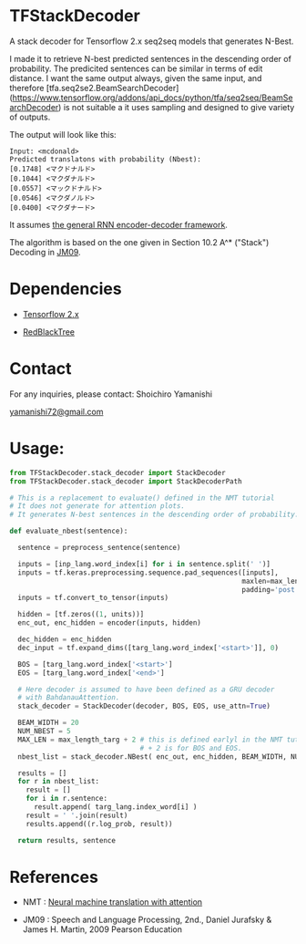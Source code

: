 # TFStackDecoder
A stack decoder for Tensorflow 2.x seq2seq models that generates N-Best.

I made it to retrieve N-best predicted sentences in the descending order of probability.
The predicited sentences can be similar in terms of edit distance.
I want the same output always, given the same input, and therefore 
[tfa.seq2se2.BeamSearchDecoder] (https://www.tensorflow.org/addons/api_docs/python/tfa/seq2seq/BeamSearchDecoder)
is not suitable a it uses sampling and designed to give variety of outputs.

The output will look like this:
```
Input: <mcdonald>
Predicted translatons with probability (Nbest):
[0.1748] <マクドナルド>
[0.1044] <マクダナルド>
[0.0557] <マックドナルド>
[0.0546] <マクダノルド>
[0.0400] <マクダナード>

```

It assumes [the general RNN encoder-decoder framework](https://www.tensorflow.org/tutorials/text/nmt_with_attention).

The algorithm is based on the one given in Section 10.2 A^* ("Stack") Decoding in [JM09](https://www.pearson.com/us/higher-education/program/Jurafsky-Speech-and-Language-Processing-2nd-Edition/PGM181706.html).
# Dependencies

* [Tensorflow 2.x](https://www.tensorflow.org/)

* [RedBlackTree](https://github.com/ShoYamanishi/RedBlackTree)


# Contact
For any inquiries, please contact:
Shoichiro Yamanishi

yamanishi72@gmail.com

# Usage:

```python
from TFStackDecoder.stack_decoder import StackDecoder
from TFStackDecoder.stack_decoder import StackDecoderPath

# This is a replacement to evaluate() defined in the NMT tutorial
# It does not generate for attention plots.
# It generates N-best sentences in the descending order of probability.

def evaluate_nbest(sentence):

  sentence = preprocess_sentence(sentence)

  inputs = [inp_lang.word_index[i] for i in sentence.split(' ')]
  inputs = tf.keras.preprocessing.sequence.pad_sequences([inputs],
                                                         maxlen=max_length_inp,
                                                         padding='post')
  inputs = tf.convert_to_tensor(inputs)

  hidden = [tf.zeros((1, units))]
  enc_out, enc_hidden = encoder(inputs, hidden)

  dec_hidden = enc_hidden
  dec_input = tf.expand_dims([targ_lang.word_index['<start>']], 0)

  BOS = [targ_lang.word_index['<start>']
  EOS = [targ_lang.word_index['<end>']

  # Here decoder is assumed to have been defined as a GRU decoder
  # with BahdanauAttention.
  stack_decoder = StackDecoder(decoder, BOS, EOS, use_attn=True)

  BEAM_WIDTH = 20
  NUM_NBEST = 5
  MAX_LEN = max_length_targ + 2 # this is defined earlyl in the NMT tutorial.
                                # + 2 is for BOS and EOS.
  nbest_list = stack_decoder.NBest( enc_out, enc_hidden, BEAM_WIDTH, NUM_NBEST, MAX_LEN )

  results = []
  for r in nbest_list:
    result = []
    for i in r.sentence:
      result.append( targ_lang.index_word[i] )
    result = ' '.join(result)
    results.append((r.log_prob, result))

  return results, sentence
```

# References

* NMT : [Neural machine translation with attention](https://www.tensorflow.org/tutorials/text/nmt_with_attention)

* JM09 : Speech and Language Processing, 2nd., Daniel Jurafsky & James H. Martin, 2009 Pearson Education